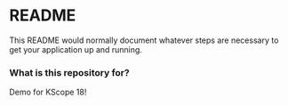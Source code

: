 # README #

This README would normally document whatever steps are necessary to get your application up and running.

### What is this repository for? ###

Demo for KScope 18!
